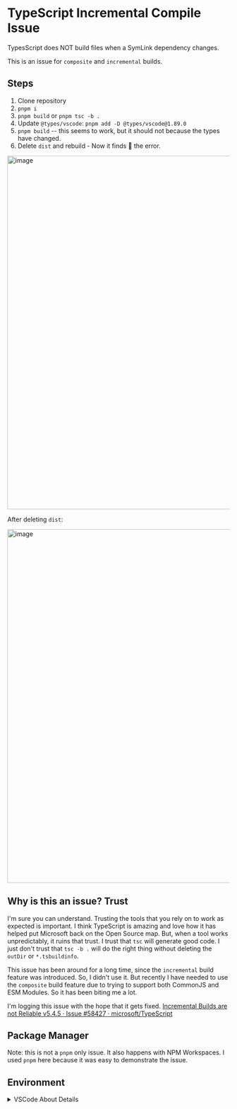 # TypeScript Incremental Compile Issue

TypesScript does NOT build files when a SymLink dependency changes.

This is an issue for `composite` and `incremental` builds.

## Steps

1. Clone repository
1. `pnpm i`
1. `pnpm build` or `pnpm tsc -b .`
1. Update `@types/vscode`: `pnpm add -D @types/vscode@1.89.0`
1. `pnpm build` -- this seems to work, but it should not because the types have changed.
1. Delete `dist` and rebuild - Now it finds 🙁 the error.

<img width="800" alt="image" src="https://github.com/Jason3S/tsbuild-issue/assets/3740137/363be599-93f8-43af-8ed8-f6f7725d54fc">

After deleting `dist`:

<img width="800" alt="image" src="https://github.com/Jason3S/tsbuild-issue/assets/3740137/bb68f585-9abc-475d-ae21-1f2857406de9">


## Why is this an issue? Trust

I'm sure you can understand. Trusting the tools that you rely on to work as expected is important. I think TypeScript is amazing and love how it has helped put Microsoft back on the Open Source map. But, when a tool works unpredictably, it ruins that trust. I trust that `tsc` will generate good code. I just don't trust that `tsc -b .` will do the right thing without deleting the `outDir` or `*.tsbuildinfo`.

This issue has been around for a long time, since the `incremental` build feature was introduced. So, I didn't use it. But recently I have needed to use the `composite` build feature due to trying to support both CommonJS and ESM Modules. So it has been biting me a lot.

I'm logging this issue with the hope that it gets fixed.
[Incremental Builds are not Reliable v5.4.5 · Issue #58427 · microsoft/TypeScript](https://github.com/microsoft/TypeScript/issues/58427)

## Package Manager

Note: this is not a `pnpm` only issue. It also happens with NPM Workspaces. I used `pnpm` here because it was easy to demonstrate the issue.

## Environment

<details>
<summary>VSCode About Details</summary>

```
Version: 1.89.0 (Universal)
Commit: b58957e67ee1e712cebf466b995adf4c5307b2bd
Date: 2024-05-01T02:10:10.196Z
Electron: 28.2.8
ElectronBuildId: 27744544
Chromium: 120.0.6099.291
Node.js: 18.18.2
V8: 12.0.267.19-electron.0
OS: Darwin x64 23.4.0
```

</details>
